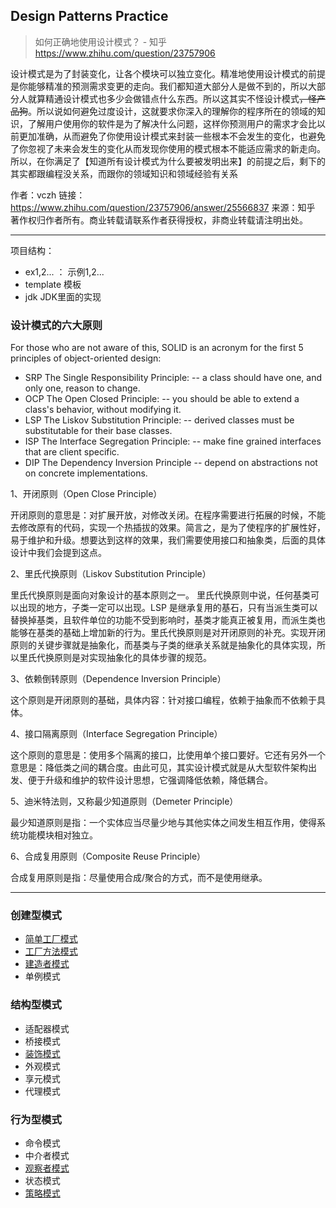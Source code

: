 

## Design Patterns Practice


>如何正确地使用设计模式？ - 知乎
https://www.zhihu.com/question/23757906


设计模式是为了封装变化，让各个模块可以独立变化。精准地使用设计模式的前提是你能够精准的预测需求变更的走向。我们都知道大部分人是做不到的，所以大部分人就算精通设计模式也多少会做错点什么东西。所以这其实不怪设计模式<del>，怪产品狗</del>。所以说如何避免过度设计，这就要求你深入的理解你的程序所在的领域的知识，了解用户使用你的软件是为了解决什么问题，这样你预测用户的需求才会比以前更加准确，从而避免了你使用设计模式来封装一些根本不会发生的变化，也避免了你忽视了未来会发生的变化从而发现你使用的模式根本不能适应需求的新走向。所以，在你满足了【知道所有设计模式为什么要被发明出来】的前提之后，剩下的其实都跟编程没关系，而跟你的领域知识和领域经验有关系

作者：vczh
链接：https://www.zhihu.com/question/23757906/answer/25566837
来源：知乎
著作权归作者所有。商业转载请联系作者获得授权，非商业转载请注明出处。


-----

项目结构：
- ex1,2... ： 示例1,2...
- template 模板
- jdk JDK里面的实现

### 设计模式的六大原则
For those who are not aware of this, SOLID is an acronym for the first 5 principles of object-oriented design:

- SRP The Single Responsibility Principle: -- a class should have one, and only one, reason to change.
- OCP The Open Closed Principle: -- you should be able to extend a class's behavior, without modifying it.
- LSP The Liskov Substitution Principle: -- derived classes must be substitutable for their base classes.
- ISP The Interface Segregation Principle: -- make fine grained interfaces that are client specific.
- DIP The Dependency Inversion Principle -- depend on abstractions not on concrete implementations.

1、开闭原则（Open Close Principle）

开闭原则的意思是：对扩展开放，对修改关闭。在程序需要进行拓展的时候，不能去修改原有的代码，实现一个热插拔的效果。简言之，是为了使程序的扩展性好，易于维护和升级。想要达到这样的效果，我们需要使用接口和抽象类，后面的具体设计中我们会提到这点。

2、里氏代换原则（Liskov Substitution Principle）

里氏代换原则是面向对象设计的基本原则之一。 里氏代换原则中说，任何基类可以出现的地方，子类一定可以出现。LSP 是继承复用的基石，只有当派生类可以替换掉基类，且软件单位的功能不受到影响时，基类才能真正被复用，而派生类也能够在基类的基础上增加新的行为。里氏代换原则是对开闭原则的补充。实现开闭原则的关键步骤就是抽象化，而基类与子类的继承关系就是抽象化的具体实现，所以里氏代换原则是对实现抽象化的具体步骤的规范。

3、依赖倒转原则（Dependence Inversion Principle）

这个原则是开闭原则的基础，具体内容：针对接口编程，依赖于抽象而不依赖于具体。

4、接口隔离原则（Interface Segregation Principle）

这个原则的意思是：使用多个隔离的接口，比使用单个接口要好。它还有另外一个意思是：降低类之间的耦合度。由此可见，其实设计模式就是从大型软件架构出发、便于升级和维护的软件设计思想，它强调降低依赖，降低耦合。

5、迪米特法则，又称最少知道原则（Demeter Principle）

最少知道原则是指：一个实体应当尽量少地与其他实体之间发生相互作用，使得系统功能模块相对独立。

6、合成复用原则（Composite Reuse Principle）

合成复用原则是指：尽量使用合成/聚合的方式，而不是使用继承。

-----
### 创建型模式

- [简单工厂模式](./src/main/java/com/kay/designpatterns/factory/Factory.md)
- [工厂方法模式](./src/main/java/com/kay/designpatterns/factory/Factory.md)
- [建造者模式](./src/main/java/com/kay/designpatterns/builder/Builder.md)
- 单例模式

### 结构型模式

- 适配器模式
- 桥接模式
- [装饰模式](./src/main/java/com/kay/designpatterns/decorator/Decorator.md)
- 外观模式
- 享元模式
- 代理模式

### 行为型模式

- 命令模式
- 中介者模式
- [观察者模式](./src/main/java/com/kay/designpatterns/observer/Oberver.md)
- 状态模式
- [策略模式](./src/main/java/com/kay/designpatterns/strategy/Strategy.md)



